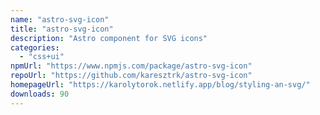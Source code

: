 ```yaml
---
name: "astro-svg-icon"
title: "astro-svg-icon"
description: "Astro component for SVG icons"
categories:
  - "css+ui"
npmUrl: "https://www.npmjs.com/package/astro-svg-icon"
repoUrl: "https://github.com/karesztrk/astro-svg-icon"
homepageUrl: "https://karolytorok.netlify.app/blog/styling-an-svg/"
downloads: 90
---
```

